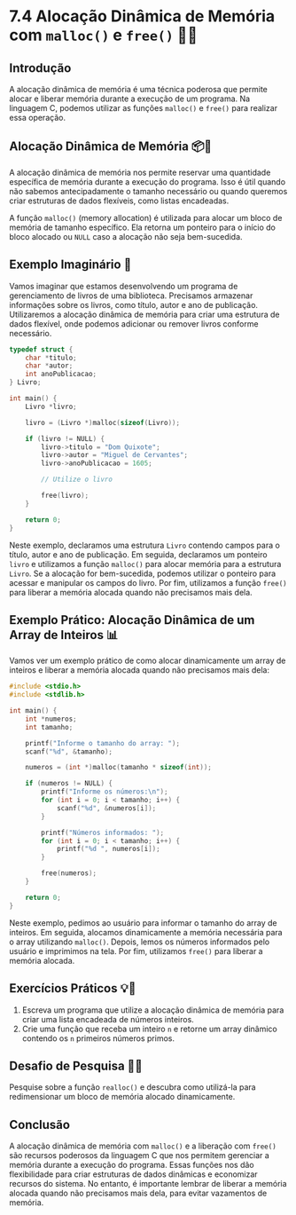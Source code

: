 # 7.4 Alocação Dinâmica de Memória com `malloc()` e `free()` 📌🔢

## Introdução

A alocação dinâmica de memória é uma técnica poderosa que permite alocar e liberar memória durante a execução de um programa. Na linguagem C, podemos utilizar as funções `malloc()` e `free()` para realizar essa operação.

## Alocação Dinâmica de Memória 📦🔧

A alocação dinâmica de memória nos permite reservar uma quantidade específica de memória durante a execução do programa. Isso é útil quando não sabemos antecipadamente o tamanho necessário ou quando queremos criar estruturas de dados flexíveis, como listas encadeadas.

A função `malloc()` (memory allocation) é utilizada para alocar um bloco de memória de tamanho específico. Ela retorna um ponteiro para o início do bloco alocado ou `NULL` caso a alocação não seja bem-sucedida.

## Exemplo Imaginário 🌟

Vamos imaginar que estamos desenvolvendo um programa de gerenciamento de livros de uma biblioteca. Precisamos armazenar informações sobre os livros, como título, autor e ano de publicação. Utilizaremos a alocação dinâmica de memória para criar uma estrutura de dados flexível, onde podemos adicionar ou remover livros conforme necessário.

```c
typedef struct {
    char *titulo;
    char *autor;
    int anoPublicacao;
} Livro;

int main() {
    Livro *livro;

    livro = (Livro *)malloc(sizeof(Livro));

    if (livro != NULL) {
        livro->titulo = "Dom Quixote";
        livro->autor = "Miguel de Cervantes";
        livro->anoPublicacao = 1605;

        // Utilize o livro

        free(livro);
    }

    return 0;
}
```

Neste exemplo, declaramos uma estrutura `Livro` contendo campos para o título, autor e ano de publicação. Em seguida, declaramos um ponteiro `livro` e utilizamos a função `malloc()` para alocar memória para a estrutura `Livro`. Se a alocação for bem-sucedida, podemos utilizar o ponteiro para acessar e manipular os campos do livro. Por fim, utilizamos a função `free()` para liberar a memória alocada quando não precisamos mais dela.

## Exemplo Prático: Alocação Dinâmica de um Array de Inteiros 📊

Vamos ver um exemplo prático de como alocar dinamicamente um array de inteiros e liberar a memória alocada quando não precisamos mais dela:

```c
#include <stdio.h>
#include <stdlib.h>

int main() {
    int *numeros;
    int tamanho;

    printf("Informe o tamanho do array: ");
    scanf("%d", &tamanho);

    numeros = (int *)malloc(tamanho * sizeof(int));

    if (numeros != NULL) {
        printf("Informe os números:\n");
        for (int i = 0; i < tamanho; i++) {
            scanf("%d", &numeros[i]);
        }

        printf("Números informados: ");
        for (int i = 0; i < tamanho; i++) {
            printf("%d ", numeros[i]);
        }

        free(numeros);
    }

    return 0;
}
```

Neste exemplo, pedimos ao usuário para informar o tamanho do array de inteiros. Em seguida, alocamos dinamicamente a memória necessária para o array utilizando `malloc()`. Depois, lemos os números informados pelo usuário e imprimimos na tela. Por fim, utilizamos `free()` para liberar a memória alocada.

## Exercícios Práticos 💡🔢

1. Escreva um programa que utilize a alocação dinâmica de memória para criar uma lista encadeada de números inteiros.
2. Crie uma função que receba um inteiro `n` e retorne um array dinâmico contendo os `n` primeiros números primos.

## Desafio de Pesquisa 🔎💡

Pesquise sobre a função `realloc()` e descubra como utilizá-la para redimensionar um bloco de memória alocado dinamicamente.

## Conclusão

A alocação dinâmica de memória com `malloc()` e a liberação com `free()` são recursos poderosos da linguagem C que nos permitem gerenciar a memória durante a execução do programa. Essas funções nos dão flexibilidade para criar estruturas de dados dinâmicas e economizar recursos do sistema. No entanto, é importante lembrar de liberar a memória alocada quando não precisamos mais dela, para evitar vazamentos de memória.